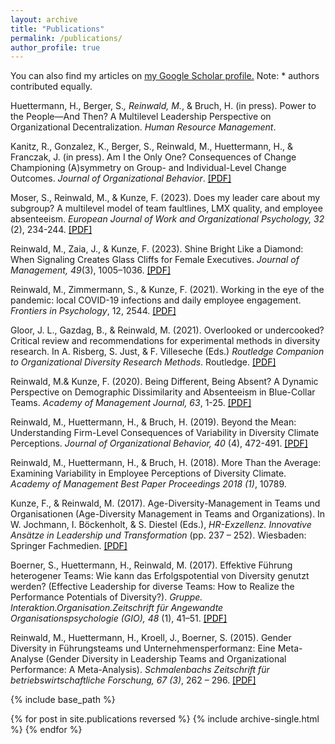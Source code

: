 ```yaml
---
layout: archive
title: "Publications"
permalink: /publications/
author_profile: true
---
```


You can also find my articles on <u><a href="https://scholar.google.com/citations?user=lurtrcsAAAAJ&hl=de&oi=ao">my Google Scholar profile</a>.</u> Note: * authors contributed equally.

Huettermann, H., Berger, S.*, Reinwald, M.*, & Bruch, H. (in press). Power to the People—And Then? A Multilevel Leadership Perspective on Organizational Decentralization. *Human Resource
Management*.

Kanitz, R., Gonzalez, K., Berger, S., Reinwald, M., Huettermann, H., & Franczak, J. (in press). Am I the Only One? Consequences of Change Championing (A)symmetry on Group- and Individual-Level Change Outcomes. *Journal of Organizational Behavior*. <a style='color: black;' href="/files/Kanitz, Gonzalez, Berger, Reinwald et al., 2023.pdf">[PDF]</a>

Moser, S., Reinwald, M., & Kunze, F. (2023). Does my leader care about my subgroup? A multilevel model of team faultlines, LMX quality, and employee absenteeism. *European Journal of Work and Organizational Psychology, 32* (2), 234-244. <a style='color: black;' href="/files/Moser Reinwald Kunze 2022 preprint.pdf">[PDF]</a>

Reinwald, M., Zaia, J., & Kunze, F. (2023). Shine Bright Like a Diamond: When Signaling Creates Glass Cliffs for Female Executives. *Journal of Management, 49*(3), 1005–1036. <a style='color: black;' href="/files/Reinwald, Zaia, & Kunze JOM preprint.pdf">[PDF]</a>

Reinwald, M., Zimmermann, S., & Kunze, F. (2021). Working in the eye of the pandemic: local COVID-19 infections and daily employee engagement. *Frontiers in Psychology*, 12, 2544. <a style='color: black;' href="https://www.frontiersin.org/articles/10.3389/fpsyg.2021.654126/full">[PDF]</a>

Gloor, J. L., Gazdag, B., & Reinwald, M. (2021). Overlooked or undercooked? Critical review and recommendations for experimental methods in diversity research. In A. Risberg, S. Just, & F. Villeseche (Eds.) *Routledge Companion to Organizational Diversity Research Methods*. Routledge. <a style='color: black;' href="/files/Gloor, Gazdag, & Reinwald, 2019_preprint.pdf">[PDF]</a>

Reinwald, M.& Kunze, F. (2020). Being Different, Being Absent? A Dynamic Perspective on Demographic Dissimilarity and Absenteeism in Blue-Collar Teams. *Academy of Management Journal, 63*, 1-25. <a style='color: black;' href="/files/Reinwald & Kunze, 2019_preprint.pdf">[PDF]</a>

Reinwald, M., Huettermann, H., & Bruch, H. (2019). Beyond the Mean: Understanding Firm-Level Consequences of Variability in Diversity Climate Perceptions. *Journal of Organizational Behavior, 40* (4), 472-491. <a style='color: black;' href="/files/Reinwald, Huettermann, & Bruch, 2019_preprint.pdf">[PDF]</a>

Reinwald, M., Huettermann, H., & Bruch, H. (2018). More Than the Average: Examining Variability in Employee Perceptions of Diversity Climate. *Academy of Management Best Paper Proceedings 2018 (1)*, 10789.

Kunze, F., & Reinwald, M. (2017). Age-Diversity-Management in Teams und Organisationen (Age-Diversity Management in Teams and Organizations). In W. Jochmann, I. Böckenholt, & S. Diestel (Eds.), *HR-Exzellenz. Innovative Ansätze in Leadership und Transformation* (pp. 237 – 252). Wiesbaden: Springer Fachmedien. <a style='color: black;' href="/files/Kunze & Reinwald, 2017_preprint.pdf">[PDF]</a>

Boerner, S., Huettermann, H., Reinwald, M. (2017). Effektive Führung heterogener Teams: Wie kann das Erfolgspotential von Diversity genutzt werden? (Effective Leadership for diverse Teams: How to Realize the Performance Potentials of Diversity?). *Gruppe. Interaktion.Organisation.Zeitschrift für Angewandte Organisationspsychologie (GIO), 48* (1), 41–51. <a style='color: black;' href="/files/Boerner, Huettermann, & Reinwald, 2017_preprint.pdf">[PDF]</a> 

Reinwald, M., Huettermann, H., Kroell, J., Boerner, S. (2015). Gender Diversity in Führungsteams und Unternehmensperformanz: Eine Meta-Analyse (Gender Diversity in Leadership Teams and Organizational Performance: A Meta-Analysis). *Schmalenbachs Zeitschrift für betriebswirtschaftliche Forschung, 67 (3)*, 262 – 296. <a style='color: black;' href="/files/Reinwald, Hüttermann, Kröll & Boerner (2015).pdf">[PDF]</a> 


{% include base_path %}

{% for post in site.publications reversed %}
  {% include archive-single.html %}
{% endfor %}
